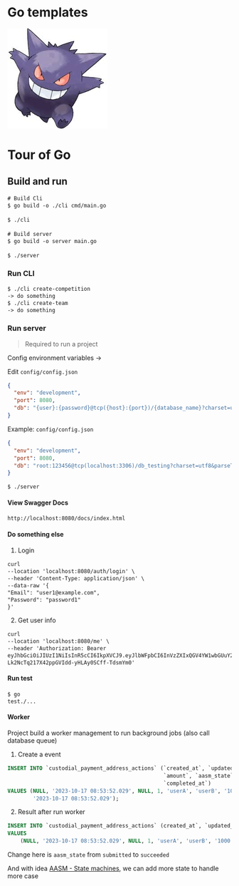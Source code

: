 # Go templates

![alt text](fandom.jpeg)

# Tour of Go

## Build and run

 ```
 # Build Cli
 $ go build -o ./cli cmd/main.go
 
 $ ./cli
 
 # Build server
 $ go build -o server main.go
 
 $ ./server
 ```   

### Run CLI

```
$ ./cli create-competition 
-> do something
$ ./cli create-team
-> do something
```

### Run server

> Required to run a project

Config environment variables ->

Edit `config/config.json`

```json
{
  "env": "development",
  "port": 8080,
  "db": "{user}:{password}@tcp({host}:{port})/{database_name}?charset=utf8&parseTime=True&charset=utf8mb4&collation=utf8mb4_unicode_ci"
}
```

Example:
```config/config.json```

```json
{
  "env": "development",
  "port": 8080,
  "db": "root:123456@tcp(localhost:3306)/db_testing?charset=utf8&parseTime=True&charset=utf8mb4&collation=utf8mb4_unicode_ci"
}
```

```
$ ./server
``` 

#### View Swagger Docs

```
http://localhost:8080/docs/index.html
```

#### Do something else

1. Login

```azure
curl
--location 'localhost:8080/auth/login' \
--header 'Content-Type: application/json' \
--data-raw '{
"Email": "user1@example.com",
"Password": "password1"
}'
```

2. Get user info

```azure
curl
--location 'localhost:8080/me' \
--header 'Authorization: Bearer eyJhbGciOiJIUzI1NiIsInR5cCI6IkpXVCJ9.eyJlbWFpbCI6InVzZXIxQGV4YW1wbGUuY29tIiwiZXhwIjoxNjk4MTI5NzY4LCJpZCI6MSwibmFtZSI6Ikp1c3R1cyIsIm9yaWdfaWF0IjoxNjk3NTI0OTY4fQ.0Rw-Lk2NcTq217X42ppGVIdd-yHLAy0SCff-TdsmYm0'
```

#### Run test

```azure
$ go
test./...
```

#### Worker

Project build a worker management to run background jobs (also call database queue)

1. Create a event

```sql
INSERT INTO `custodial_payment_address_actions` (`created_at`, `updated_at`, `deleted_at`, `entity_id`, `from`, `to`,
                                                 `amount`, `aasm_state`, `stage_status`, `error`, `err_count`,
                                                 `completed_at`)
VALUES (NULL, '2023-10-17 08:53:52.029', NULL, 1, 'userA', 'userB', '1000', 'submitted', 0, NULL, 0,
        '2023-10-17 08:53:52.029');
```

2. Result after run worker

```sql
INSERT INTO `custodial_payment_address_actions` (created_at`, `updated_at`, `deleted_at`, `entity_id`, `from`, `to`, `amount`, `aasm_state`, `stage_status`, `error`, `err_count`, `completed_at`)
VALUES
	(NULL, '2023-10-17 08:53:52.029', NULL, 1, 'userA', 'userB', '1000', 'succeeded', 0, NULL, 0, '2023-10-17 08:53:52.029');
```

Change here is `aasm_state` from `submitted` to `succeeded`

And with idea [AASM - State machines](https://github.com/aasm/aasm), we can add more state to handle more case






  